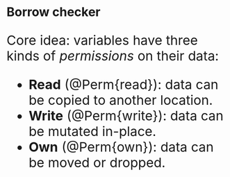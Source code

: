 # Borrow checker

<div style="font-size: 30px">

Core idea: variables have three kinds of *permissions* on their data:

- **Read** (@Perm{read}): data can be copied to another location.
- **Write** (@Perm{write}): data can be mutated in-place.
- **Own** (@Perm{own}): data can be moved or dropped.

</div>
